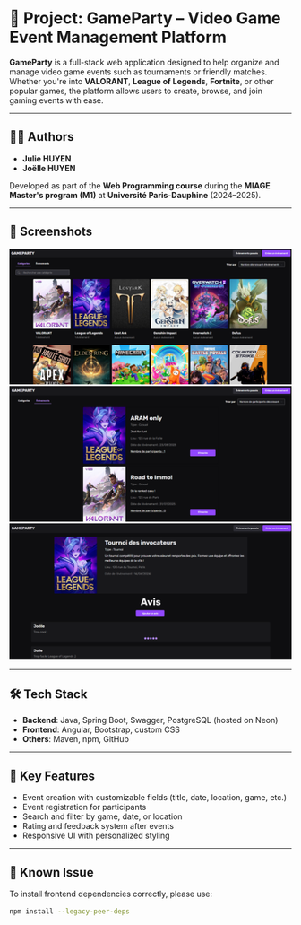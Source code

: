 # 📌 Project: GameParty – Video Game Event Management Platform

**GameParty** is a full-stack web application designed to help organize and manage video game events such as tournaments or friendly matches. Whether you're into **VALORANT**, **League of Legends**, **Fortnite**, or other popular games, the platform allows users to create, browse, and join gaming events with ease.

---

## 👩‍💻 Authors

- **Julie HUYEN**
- **Joëlle HUYEN**

Developed as part of the **Web Programming course** during the **MIAGE Master's program (M1)** at **Université Paris-Dauphine** (2024–2025).

---

## 📸 Screenshots

![Main page](https://github.com/juliehuyen/GameParty/blob/main/assets/main_page.png)
![Current events](https://github.com/juliehuyen/GameParty/blob/main/assets/current_events.png)
![Past events](https://github.com/juliehuyen/GameParty/blob/main/assets/past_event.png)

---

## 🛠 Tech Stack

- **Backend**: Java, Spring Boot, Swagger, PostgreSQL (hosted on Neon)  
- **Frontend**: Angular, Bootstrap, custom CSS  
- **Others**: Maven, npm, GitHub  

---

## 🔧 Key Features

- Event creation with customizable fields (title, date, location, game, etc.)
- Event registration for participants
- Search and filter by game, date, or location
- Rating and feedback system after events
- Responsive UI with personalized styling

---

## 🚧 Known Issue

To install frontend dependencies correctly, please use:

```bash
npm install --legacy-peer-deps
